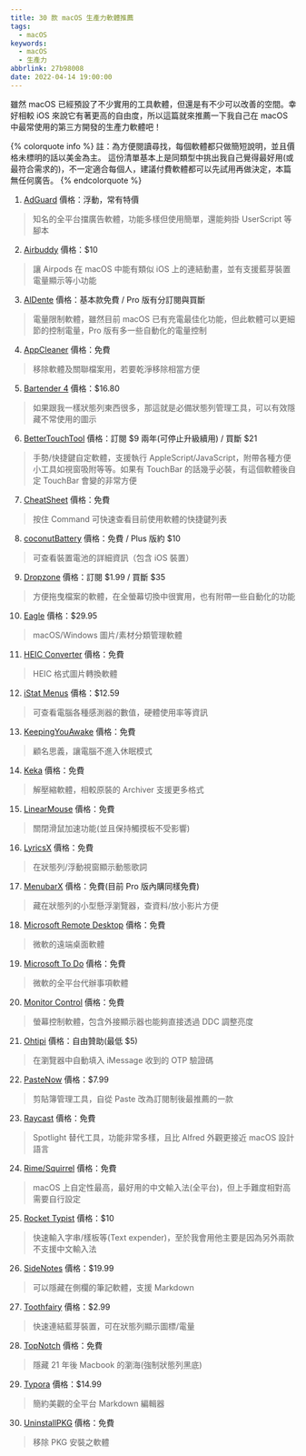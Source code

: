 ```yaml
---
title: 30 款 macOS 生產力軟體推薦
tags:
  - macOS
keywords:
  - macOS
  - 生產力
abbrlink: 27b98008
date: 2022-04-14 19:00:00
---
```


雖然 macOS 已經預設了不少實用的工具軟體，但還是有不少可以改善的空間。幸好相較 iOS 來說它有著更高的自由度，所以這篇就來推薦一下我自己在 macOS 中最常使用的第三方開發的生產力軟體吧！

<!--more-->

{% colorquote info %}
註：為方便閱讀尋找，每個軟體都只做簡短說明，並且價格未標明的話以美金為主。
這份清單基本上是同類型中挑出我自己覺得最好用(或最符合需求的)，不一定適合每個人，建議付費軟體都可以先試用再做決定，本篇無任何廣告。
{% endcolorquote %}

1. [AdGuard](https://adguard.com/) 價格：浮動，常有特價

> 知名的全平台擋廣告軟體，功能多樣但使用簡單，還能夠掛 UserScript 等腳本

2. [Airbuddy](https://v2.airbuddy.app/) 價格：$10

> 讓 Airpods 在 macOS 中能有類似 iOS 上的連結動畫，並有支援藍芽裝置電量顯示等小功能

3. [AlDente](https://apphousekitchen.com/) 價格：基本款免費 / Pro 版有分訂閱與買斷

> 電量限制軟體，雖然目前 macOS 已有充電最佳化功能，但此軟體可以更細節的控制電量，Pro 版有多一些自動化的電量控制

4. [AppCleaner](https://freemacsoft.net/appcleaner/) 價格：免費

> 移除軟體及關聯檔案用，若要乾淨移除相當方便

5. [Bartender 4](https://www.macbartender.com/) 價格：$16.80

> 如果跟我一樣狀態列東西很多，那這就是必備狀態列管理工具，可以有效隱藏不常使用的圖示

6. [BetterTouchTool](https://folivora.ai/) 價格：訂閱 \$9 兩年(可停止升級續用) / 買斷 \$21

> 手勢/快捷鍵自定軟體，支援執行 AppleScript/JavaScript，附帶各種方便小工具如視窗吸附等等。如果有 TouchBar 的話幾乎必裝，有這個軟體後自定 TouchBar 會變的非常方便

7. [CheatSheet](https://www.mediaatelier.com/CheatSheet/) 價格：免費

> 按住 Command 可快速查看目前使用軟體的快捷鍵列表

8. [coconutBattery](https://www.coconut-flavour.com/coconutbattery/) 價格：免費 / Plus 版約 $10

> 可查看裝置電池的詳細資訊（包含 iOS 裝置）

9. [Dropzone](https://aptonic.com/) 價格：訂閱 \$1.99 / 買斷 \$35

> 方便拖曳檔案的軟體，在全螢幕切換中很實用，也有附帶一些自動化的功能

10. [Eagle](https://eagle.cool) 價格：$29.95

> macOS/Windows 圖片/素材分類管理軟體

11. [HEIC Converter](https://apps.apple.com/app/heic-converter/id1294126402?mt=12) 價格：免費

> HEIC 格式圖片轉換軟體

12. [iStat Menus](https://bjango.com/mac/istatmenus/) 價格：$12.59

> 可查看電腦各種感測器的數值，硬體使用率等資訊

13. [KeepingYouAwake](https://keepingyouawake.app/) 價格：免費

> 顧名思義，讓電腦不進入休眠模式

14. [Keka](https://www.keka.io/) 價格：免費

> 解壓縮軟體，相較原裝的 Archiver 支援更多格式

15. [LinearMouse](https://linearmouse.org/) 價格：免費

> 關閉滑鼠加速功能(並且保持觸摸板不受影響)

16. [LyricsX](https://apps.apple.com/app/lyricsx/id1254743014?mt=12) 價格：免費

> 在狀態列/浮動視窗顯示動態歌詞

17. [MenubarX](https://apps.apple.com/app/menubarx/id1575588022) 價格：免費(目前 Pro 版內購同樣免費)

> 藏在狀態列的小型懸浮瀏覽器，查資料/放小影片方便

18. [Microsoft Remote Desktop](https://apps.apple.com/app/microsoft-remote-desktop/id1295203466?mt=12) 價格：免費

> 微軟的遠端桌面軟體

19. [Microsoft To Do](https://apps.apple.com/app/microsoft-to-do/id1274495053?mt=12) 價格：免費

> 微軟的全平台代辦事項軟體

20. [Monitor Control](https://monitorcontrol.app/) 價格：免費

> 螢幕控制軟體，包含外接顯示器也能夠直接透過 DDC 調整亮度

21. [Ohtipi](https://www.ohtipi.com/) 價格：自由贊助(最低 $5)

> 在瀏覽器中自動填入 iMessage 收到的 OTP 驗證碼

22. [PasteNow](https://pastenow.app/) 價格：$7.99

> 剪貼簿管理工具，自從 Paste 改為訂閱制後最推薦的一款

23. [Raycast](https://www.raycast.com/) 價格：免費

> Spotlight 替代工具，功能非常多樣，且比 Alfred 外觀更接近 macOS 設計語言

24. [Rime/Squirrel](https://rime.im/) 價格：免費

> macOS 上自定性最高，最好用的中文輸入法(全平台)，但上手難度相對高需要自行設定

25. [Rocket Typist](https://www.witt-software.com/rockettypist/) 價格：$10

> 快速輸入字串/樣板等(Text expender)，至於我會用他主要是因為另外兩款不支援中文輸入法

26. [SideNotes](https://www.apptorium.com/sidenotes) 價格：$19.99

> 可以隱藏在側欄的筆記軟體，支援 Markdown

27. [Toothfairy](https://apps.apple.com/app/toothfairy/id1191449274?mt=12) 價格：$2.99

> 快速連結藍芽裝置，可在狀態列顯示圖標/電量

28. [TopNotch](https://topnotch.app/) 價格：免費

> 隱藏 21 年後 Macbook 的瀏海(強制狀態列黑底)

29. [Typora](https://typora.io/) 價格：$14.99

> 簡約美觀的全平台 Markdown 編輯器

30. [UninstallPKG](https://www.corecode.io/uninstallpkg/) 價格：免費

> 移除 PKG 安裝之軟體
